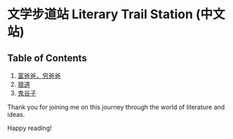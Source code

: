 # 文学步道站 Literary Trail Station (中文站)

## Table of Contents

1. [富爸爸，穷爸爸](富爸爸，穷爸爸.md)
2. [狼道](狼道.md)
2. [鬼谷子](鬼谷子.md)

Thank you for joining me on this journey through the world of literature and ideas.

Happy reading!
